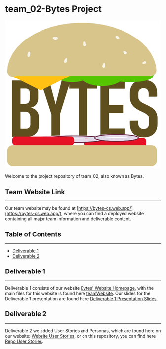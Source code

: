 # team_02-Bytes Project
![BytesLogo](https://github.com/CSCC01/team_02-project/blob/master/teamWebsite/c01_logo.png?raw=true)

Welcome to the project repository of team_02, also known as Bytes.

## Team Website Link
----
Our team website may be found at [https://bytes-cs.web.app/](https://bytes-cs.web.app/), where you can find a deployed website containing all major team information and deliverable content.

## Table of Contents
----
- [Deliverable 1](#deliverable-1)
- [Deliverable 2](#deliverable-2)

## Deliverable 1
----
Deliverable 1 consists of our website [Bytes' Website Homepage](https://bytes-cs.web.app/), with the main files for this website is found here [teamWebsite](teamWebsite/). Our slides for the Deliverable 1 presentation are found here [Deliverable 1 Presentation Slides](deliverable1/deliverable1_slides.pdf).

## Deliverable 2
----
Deliverable 2 we added User Stories and Personas, which are found here on our website: [Website User Stories](https://bytes-cs.web.app/personaUserStories.html), or on this repository, you can find here [Repo User Stories](teamWebsite/personaUserStories.html).
